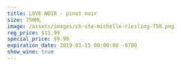 ```yaml
---
title: LOVE NOIR - pinot noir
size: 750ML
image: /assets/images/ch-ste-michelle-riesling-750.png
reg_price: $11.99
special_price: $9.99
expiration_date: 2019-01-15 00:00:00 -0700
show_wine: true
---
```


